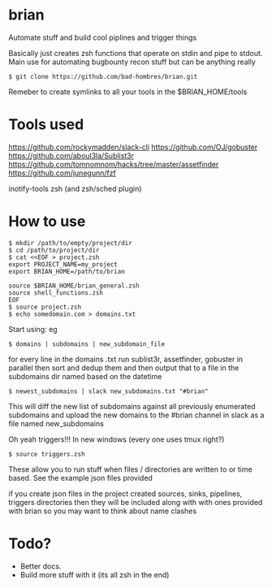 # brian
Automate stuff and build cool piplines and trigger things

Basically just creates zsh functions that operate on stdin and pipe to stdout.
Main use for automating bugbounty recon stuff but can be anything really

```
$ git clone https://github.com/bad-hombres/brian.git
```
Remeber to create symlinks to all your tools in the $BRIAN_HOME/tools

# Tools used
https://github.com/rockymadden/slack-cli
https://github.com/OJ/gobuster
https://github.com/aboul3la/Sublist3r
https://github.com/tomnomnom/hacks/tree/master/assetfinder
https://github.com/junegunn/fzf

inotify-tools
zsh (and zsh/sched plugin)

# How to use
```
$ mkdir /path/to/empty/project/dir
$ cd /path/to/project/dir
$ cat <<EOF > project.zsh
export PROJECT_NAME=my_project
export BRIAN_HOME=/path/to/brian

source $BRIAN_HOME/brian_general.zsh
source shell_functions.zsh
EOF
$ source project.zsh
$ echo somedomain.com > domains.txt
```
Start using: eg

```
$ domains | subdomains | new_subdomain_file
```
for every line in the domains .txt run sublist3r, assetfinder, gobuster in
parallel then sort and dedup them and then output that to a file in the
subdomains dir named based on the datetime

```
$ newest_subdomains | slack new_subdomains.txt "#brian"
```

This will diff the new list of subdomains against all previously enumerated
subdomains and upload the new domains to the #brian channel in slack as a file
named new_subdomains

Oh yeah triggers!!! 
In new windows (every one uses tmux right?)
```
$ source triggers.zsh
```
These allow you to run stuff when files / directories are written to or time
based. See the example json files provided

if you create json files in the project created sources, sinks, pipelines,
triggers directories then they will be included along with with ones provided
with brian so you may want to think about name clashes

# Todo?
- Better docs.
- Build more stuff with it (its all zsh in the end)
